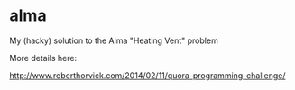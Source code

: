 # alma
My (hacky) solution to the Alma "Heating Vent" problem

More details here:

http://www.roberthorvick.com/2014/02/11/quora-programming-challenge/
